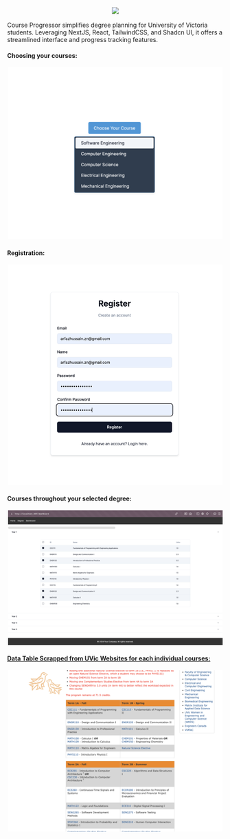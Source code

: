 <div align="center">
  <a href="https://github.com/VikeLabs/Co-op-Me">
    <img src="https://capsule-render.vercel.app/api?type=rect&height=100&color=dark&text=UVic%20Course%20Planner&fontSize=50&fontColor=ffffff">
  </a>
</div>
<p>Course Progressor simplifies degree planning for University of Victoria students. Leveraging NextJS, React, TailwindCSS, and Shadcn UI, it offers a streamlined interface and progress tracking features.</p>

<h4>Choosing your courses:</h4> 
<div align="center"> 
  <img src="resources/1.png" alt="Image 1" width="500">
</div>

<h4>Registration:</h4>
<div align="center">
  <img src="resources/2.png" alt="Image 2" width="500">
</div>

<h4>Courses throughout your selected degree:</h4>
<div align="center">
  <img src="resources/3.png" alt="Image 3" width="500">
</div>

<h4><a href="https://github.com/arfazhxss/course-planner/blob/main/course-data.json"> Data Table Scrapped from UVic Websites for each individual courses:</a></h4>
<div align="center">
  <img src="resources/4.png" alt="Image 4" width="500">
</div>
